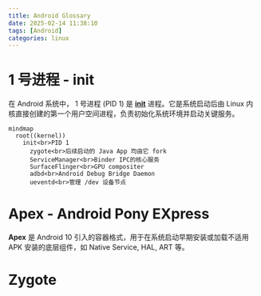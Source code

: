 ```yaml
---
title: Android Glossary
date: 2025-02-14 11:38:10
tags: [Android]
categories: linux
---
```


# 1 号进程 - init

在 Android 系统中， 1 号进程 (PID 1) 是 [**init**](https://android.googlesource.com/platform/system/core/+/9441fe979291d6b4e7db3c3742d1ef913d831cae/init/) 进程。它是系统启动后由 Linux 内核直接创建的第一个用户空间进程，负责初始化系统环境并启动关键服务。

```mermaid
mindmap
  root((kernel))
    init<br>PID 1
      zygote<br>后续启动的 Java App 均由它 fork
      ServiceManager<br>Binder IPC的核心服务
      SurfaceFlinger<br>GPU compositer
      adbd<br>Android Debug Bridge Daemon
      ueventd<br>管理 /dev 设备节点
```

<!--more-->

# Apex - Android Pony EXpress

**Apex** 是 Android 10 引入的容器格式，用于在系统启动早期安装或加载不适用 APK 安装的底层组件，如 Native Service, HAL, ART 等。

# Zygote
